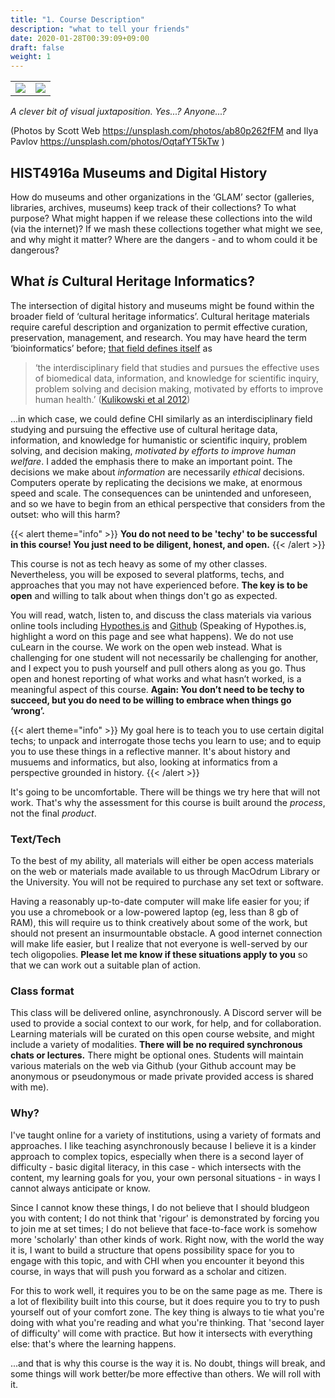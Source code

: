 ```yaml
---
title: "1. Course Description"
description: "what to tell your friends"
date: 2020-01-28T00:39:09+09:00
draft: false
weight: 1
---
```


<table >
	<tbody>
		<tr>
			<td><img src="/images/ilya-pavlov-OqtafYT5kTw-unsplash.jpg"> </td>
			<td><img src="/images/scott-webb-ab80p262fFM-unsplash.jpg"</td>
		</tr>
	</tbody>
</table>

_A clever bit of visual juxtaposition. Yes...? Anyone...?_

(Photos by Scott Web https://unsplash.com/photos/ab80p262fFM and Ilya Pavlov https://unsplash.com/photos/OqtafYT5kTw )


## HIST4916a Museums and Digital History

How do museums and other organizations in the ‘GLAM’ sector (galleries, libraries, archives, museums) keep track of their collections? To what purpose? What might happen if we release these collections into the wild (via the internet)? If we mash these collections together what might we see, and why might it matter? Where are the dangers - and to whom could it be dangerous?

## What _is_ Cultural Heritage Informatics?

The intersection of digital history and museums might be found within the broader field of ‘cultural heritage informatics’. Cultural heritage materials require careful description and organization to permit effective curation, preservation, management, and research. You may have heard the term ‘bioinformatics’ before; [that field defines itself](https://academic.oup.com/jamia/article/19/6/931/729127) as

> ‘the interdisciplinary field that studies and pursues the effective uses of biomedical data, information, and knowledge for scientific inquiry, problem solving and decision making, motivated by efforts to improve human health.’ ([Kulikowski et al 2012](https://doi.org/10.1136/amiajnl-2012-001053))

…in which case, we could define CHI similarly as an interdisciplinary field studying and pursuing the effective use of cultural heritage data, information, and knowledge for humanistic or scientific inquiry, problem solving, and decision making, _motivated by efforts to improve human welfare_. I added the emphasis there to make an important point. The decisions we make about _information_ are necessarily _ethical_ decisions. Computers operate by replicating the decisions we make, at enormous speed and scale. The consequences can be unintended and unforeseen, and so we have to begin from an ethical perspective that considers from the outset: who will this harm?

{{< alert theme="info" >}}
**You do not need to be 'techy' to be successful in this course! You just need to be diligent, honest, and open.**
{{< /alert >}}

This course is not as tech heavy as some of my other classes. Nevertheless, you will be exposed to several platforms, techs, and approaches that you may not have experienced before. **The key is to be open** and willing to talk about when things don't go as expected.

You will read, watch, listen to, and discuss the class materials via various online tools including [Hypothes.is](http://hypothes.is) and [Github](http://github.com) (Speaking of Hypothes.is, highlight a word on this page and see what happens). We do not use cuLearn in the course. We work on the open web instead.  What is challenging for one student will not necessarily be challenging for another, and I expect you to push yourself and pull others along as you go. Thus open and honest reporting of what works and what hasn’t worked, is a meaningful aspect of this course. **Again: You don’t need to be techy to succeed, but you do need to be willing to embrace when things go ‘wrong’.**

{{< alert theme="info" >}}
My goal here is to teach you to use certain digital techs; to unpack and interrogate those techs you learn to use; and to equip you to use these things in a reflective manner. It's about history and musuems and informatics, but also, looking at informatics from a perspective grounded in history.
{{< /alert >}}

It's going to be uncomfortable. There will be things we try here that will not work. That's why the assessment for this course is built around the _process_, not the final _product_.

### Text/Tech
To the best of my ability, all materials will either be open access materials on the web or materials made available to us through MacOdrum Library or the University. You will not be required to purchase any set text or software.

Having a reasonably up-to-date computer will make life easier for you; if you use a chromebook or a low-powered laptop (eg, less than 8 gb of RAM), this will require us to think creatively about some of the work, but should not present an insurmountable obstacle. A good internet connection will make life easier, but I realize that not everyone is well-served by our tech oligopolies. **Please let me know if these situations apply to you** so that we can work out a suitable plan of action.

### Class format
This class will be delivered online, asynchronously. A Discord server will be used to provide a social context to our work, for help, and for collaboration. Learning materials will be curated on this open course website, and might include a variety of modalities. **There will be no required synchronous chats or lectures.** There might be optional ones. Students will maintain various materials on the web via Github (your Github account may be anonymous or pseudonymous or made private provided access is shared with me).

### Why?
I've taught online for a variety of institutions, using a variety of formats and approaches. I like teaching asynchronously because I believe it is a kinder approach to complex topics, especially when there is a second layer of difficulty - basic digital literacy, in this case - which intersects with the content, my learning goals for you, your own personal situations - in ways I cannot always anticipate or know.

Since I cannot know these things, I do not believe that I should bludgeon you with content; I do not think that 'rigour' is demonstrated by forcing you to join me at set times; I do not believe that face-to-face work is somehow more 'scholarly' than other kinds of work. Right now, with the world the way it is, I want to build a structure that opens possibility space for you to engage with this topic, and with CHI when you encounter it beyond this course, in ways that will push you forward as a scholar and citizen.

For this to work well, it requires you to be on the same page as me. There is a lot of flexibility built into this course, but it does require you to try to push yourself out of your comfort zone. The key thing is always to tie what you're doing with what you're reading and what you're thinking. That 'second layer of difficulty' will come with practice. But how it intersects with everything else: that's where the learning happens.

...and that is why this course is the way it is. No doubt, things will break, and some things will work better/be more effective than others. We will roll with it.
